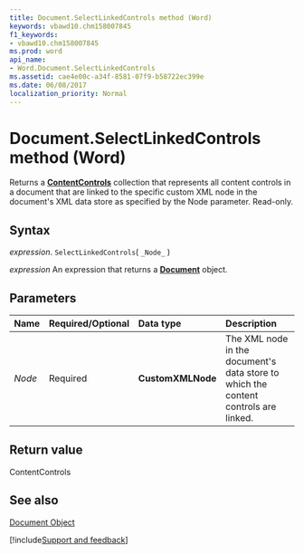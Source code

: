 ```yaml
---
title: Document.SelectLinkedControls method (Word)
keywords: vbawd10.chm158007845
f1_keywords:
- vbawd10.chm158007845
ms.prod: word
api_name:
- Word.Document.SelectLinkedControls
ms.assetid: cae4e00c-a34f-8581-07f9-b58722ec399e
ms.date: 06/08/2017
localization_priority: Normal
---
```



# Document.SelectLinkedControls method (Word)

Returns a  **[ContentControls](Word.ContentControls.md)** collection that represents all content controls in a document that are linked to the specific custom XML node in the document's XML data store as specified by the Node parameter. Read-only.


## Syntax

_expression_. `SelectLinkedControls`( `_Node_` )

 _expression_ An expression that returns a **[Document](Word.Document.md)** object.


## Parameters



|Name|Required/Optional|Data type|Description|
|:-----|:-----|:-----|:-----|
| _Node_|Required| **CustomXMLNode**|The XML node in the document's data store to which the content controls are linked.|

## Return value

ContentControls


## See also


[Document Object](Word.Document.md)

[!include[Support and feedback](~/includes/feedback-boilerplate.md)]